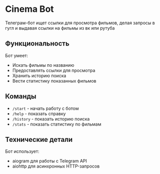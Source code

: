 # Cinema Bot

Телеграм-бот ищет ссылки для просмотра фильмов, делая запросы в гугл и выдавая ссылки на фильмы из вк или рутуба

## Функциональность

Бот умеет:
- Искать фильмы по названию
- Предоставлять ссылки для просмотра
- Хранить историю поиска
- Вести статистику показанных фильмов

## Команды

- `/start` - начать работу с ботом
- `/help` - показать справку
- `/history` - показать историю поиска
- `/stats` - показать статистику по фильмам

## Технические детали

Бот использует:
- aiogram для работы с Telegram API
- aiohttp для асинхронных HTTP-запросов